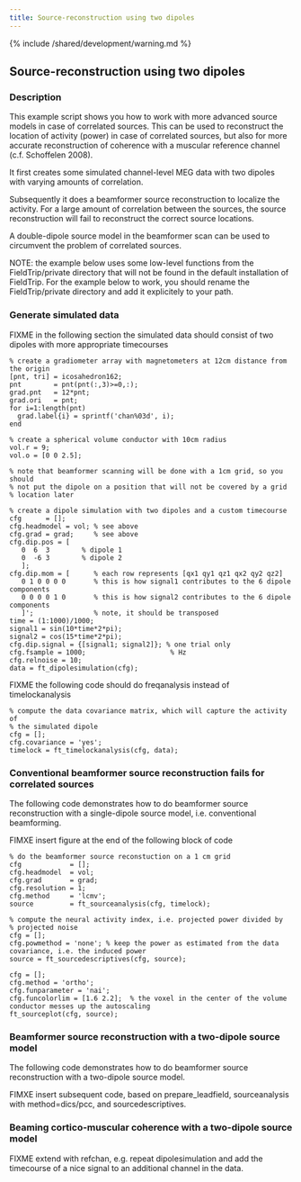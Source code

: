 ```yaml
---
title: Source-reconstruction using two dipoles
---
```


{% include /shared/development/warning.md %}

## Source-reconstruction using two dipoles

### Description

This example script shows you how to work with more advanced source models in case of correlated sources. This can be used to reconstruct the location of activity (power) in case of correlated sources, but also for more accurate reconstruction of coherence with a muscular reference channel (c.f. Schoffelen 2008).

It first creates some simulated channel-level MEG data with two dipoles with varying amounts of correlation.

Subsequently it does a beamformer source reconstruction to localize the activity. For a large amount of correlation between the sources, the source reconstruction will fail to reconstruct the correct source locations.

A double-dipole source model in the beamformer scan can be used to circumvent the problem of correlated sources.

NOTE: the example below uses some low-level functions from the FieldTrip/private directory that will not be found in the default installation of FieldTrip. For the example below to work, you should rename the FieldTrip/private directory and add it explicitely to your path.

### Generate simulated data

FIXME in the following section the simulated data should consist of two dipoles with more appropriate timecourses


	% create a gradiometer array with magnetometers at 12cm distance from the origin
	[pnt, tri] = icosahedron162;
	pnt        = pnt(pnt(:,3)>=0,:);
	grad.pnt   = 12*pnt;
	grad.ori   = pnt;
	for i=1:length(pnt)
	  grad.label{i} = sprintf('chan%03d', i);
	end

	% create a spherical volume conductor with 10cm radius
	vol.r = 9;
	vol.o = [0 0 2.5];

	% note that beamformer scanning will be done with a 1cm grid, so you should
	% not put the dipole on a position that will not be covered by a grid
	% location later

	% create a dipole simulation with two dipoles and a custom timecourse
	cfg      = [];
	cfg.headmodel = vol; % see above
	cfg.grad = grad;     % see above
	cfg.dip.pos = [
	   0  6  3        % dipole 1
	   0  -6 3        % dipole 2
	   ];
	cfg.dip.mom = [      % each row represents [qx1 qy1 qz1 qx2 qy2 qz2]
	   0 1 0 0 0 0       % this is how signal1 contributes to the 6 dipole components
	   0 0 0 0 1 0       % this is how signal2 contributes to the 6 dipole components
	   ]';               % note, it should be transposed
	time = (1:1000)/1000;
	signal1 = sin(10*time*2*pi);
	signal2 = cos(15*time*2*pi);
	cfg.dip.signal = {[signal1; signal2]}; % one trial only
	cfg.fsample = 1000;                     % Hz
	cfg.relnoise = 10;
	data = ft_dipolesimulation(cfg);

FIXME the following code should do freqanalysis instead of timelockanalysis


	% compute the data covariance matrix, which will capture the activity of
	% the simulated dipole
	cfg = [];
	cfg.covariance = 'yes';
	timelock = ft_timelockanalysis(cfg, data);

### Conventional beamformer source reconstruction fails for correlated sources

The following code demonstrates how to do beamformer source reconstruction with a single-dipole source model, i.e. conventional beamforming.

FIMXE insert figure at the end of the following block of code


	% do the beamformer source reconstuction on a 1 cm grid
	cfg            = [];
	cfg.headmodel  = vol;
	cfg.grad       = grad;
	cfg.resolution = 1;
	cfg.method     = 'lcmv';
	source         = ft_sourceanalysis(cfg, timelock);

	% compute the neural activity index, i.e. projected power divided by
	% projected noise
	cfg = [];
	cfg.powmethod = 'none'; % keep the power as estimated from the data covariance, i.e. the induced power
	source = ft_sourcedescriptives(cfg, source);

	cfg = [];
	cfg.method = 'ortho';
	cfg.funparameter = 'nai';
	cfg.funcolorlim = [1.6 2.2];  % the voxel in the center of the volume conductor messes up the autoscaling
	ft_sourceplot(cfg, source);

### Beamformer source reconstruction with a two-dipole source model

The following code demonstrates how to do beamformer source reconstruction with a two-dipole source model.

FIMXE insert subsequent code, based on prepare_leadfield, sourceanalysis with method=dics/pcc, and sourcedescriptives.

### Beaming cortico-muscular coherence with a two-dipole source model

FIXME extend with refchan, e.g. repeat dipolesimulation and add the timecourse of a nice signal to an additional channel in the data.

